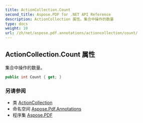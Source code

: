 ```yaml
---
title: ActionCollection.Count
second_title: Aspose.PDF for .NET API Reference
description: ActionCollection 属性。集合中操作的数量
type: docs
weight: 10
url: /zh/net/aspose.pdf.annotations/actioncollection/count/
---
```

## ActionCollection.Count 属性

集合中操作的数量。

```csharp
public int Count { get; }
```

### 另请参阅

* 类 [ActionCollection](../)
* 命名空间 [Aspose.Pdf.Annotations](../../../aspose.pdf.annotations/)
* 程序集 [Aspose.PDF](../../../)